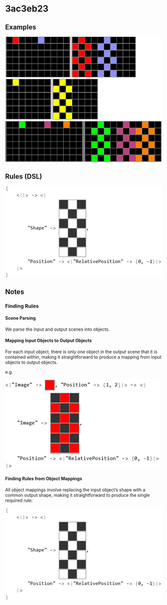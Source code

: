 # 3ac3eb23

## Examples

![ARC examples for 3ac3eb23](examples.png?raw=true)

## Rules (DSL)

![DSL rules for 3ac3eb23](rules.png?raw=true)

## Notes

### Finding Rules


#### Scene Parsing

We parse the input and output scenes into objects.


#### Mapping Input Objects to Output Objects

For each input object, there is only one object in the output scene that it is contained within, making it straightforward to produce a mapping from input objects to output objects.

e.g.


![image 1](image1.png?raw=true)


#### Finding Rules from Object Mappings

All object mappings involve replacing the input object’s shape with a common output shape, making it straightforward to produce the single required rule:


![image 2](image2.png?raw=true)
